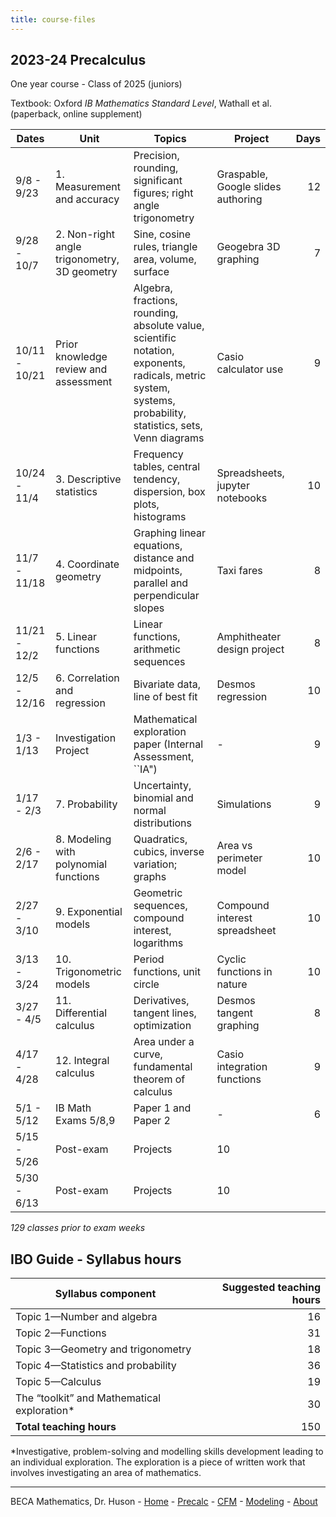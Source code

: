 ```yaml
---
title: course-files
---
```


## 2023-24 Precalculus

One year course - Class of 2025 (juniors)

Textbook: Oxford *IB Mathematics Standard Level*, Wathall et al.  
(paperback, online supplement)

Dates | Unit | Topics  | Project |  Days
---|---|---|---|---:|
9/8 - 9/23 | 1. Measurement and accuracy | Precision, rounding, significant figures; right angle trigonometry | Graspable, Google slides authoring | 12
9/28 - 10/7 | 2. Non-right angle trigonometry, 3D geometry | Sine, cosine rules, triangle area, volume, surface | Geogebra 3D graphing | 7 
10/11 - 10/21 | Prior knowledge review and assessment | Algebra, fractions, rounding, absolute value, scientific notation, exponents, radicals, metric system, systems, probability, statistics, sets, Venn diagrams | Casio calculator use | 9  
10/24 - 11/4 | 3. Descriptive statistics | Frequency tables, central tendency, dispersion, box plots, histograms | Spreadsheets, jupyter notebooks | 10
11/7 - 11/18 | 4. Coordinate geometry | Graphing linear equations, distance and midpoints, parallel and perpendicular slopes | Taxi fares | 8 
11/21 - 12/2 | 5. Linear functions | Linear functions, arithmetic sequences | Amphitheater design project | 8  
12/5 - 12/16 | 6. Correlation and regression | Bivariate data, line of best fit | Desmos regression | 10
1/3 - 1/13 | Investigation Project | Mathematical exploration paper (Internal Assessment, ``IA") | - | 9
1/17 - 2/3 | 7. Probability | Uncertainty, binomial and normal distributions | Simulations | 9
2/6 - 2/17 | 8. Modeling with polynomial functions | Quadratics, cubics, inverse variation; graphs | Area vs perimeter model | 10
2/27 - 3/10 | 9. Exponential models | Geometric sequences, compound interest, logarithms | Compound interest spreadsheet | 10 
3/13 - 3/24 | 10. Trigonometric models | Period functions, unit circle | Cyclic functions in nature | 10 
3/27 - 4/5 | 11. Differential calculus | Derivatives, tangent lines, optimization | Desmos tangent graphing | 8
4/17 - 4/28 | 12. Integral calculus | Area under a curve, fundamental theorem of calculus | Casio integration functions | 9
5/1 - 5/12 | IB Math Exams 5/8,9 | Paper 1 and Paper 2 | - | 6
5/15 - 5/26 | Post-exam | Projects | 10
5/30 - 6/13 | Post-exam | Projects | 10

*129 classes prior to exam weeks*

## IBO Guide - Syllabus hours

Syllabus component | Suggested teaching hours
---|---:|
Topic 1—Number and algebra | 16
Topic 2—Functions | 31
Topic 3—Geometry and trigonometry | 18
Topic 4—Statistics and probability | 36
Topic 5—Calculus | 19
The “toolkit” and Mathematical exploration* | 30
**Total teaching hours** | 150

*Investigative, problem-solving and modelling skills development leading to an individual exploration. The exploration is a piece of written work that involves investigating an area of mathematics.

---
BECA Mathematics, Dr. Huson - [Home](https://math.huson.com/) - [Precalc](../precalc) - [CFM](../cfm) - [Modeling](../modeling) - [About](https://math.huson.com/Contact)
